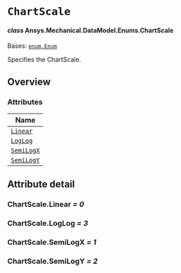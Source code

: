 # `ChartScale`

<a id="ansys.mechanical.stubs.v242.Ansys.Mechanical.DataModel.Enums.ChartScale"></a>

#### *class* Ansys.Mechanical.DataModel.Enums.ChartScale

Bases: [`enum.Enum`](https://docs.python.org/3/library/enum.html#enum.Enum)

Specifies the ChartScale.

<!-- !! processed by numpydoc !! -->

<a id="overview"></a>

## Overview

### Attributes

| Name |
| ------------------------------------------------------------------------------------------------------ |
| [`Linear`](#ChartScale.Linear) |
| [`LogLog`](#ChartScale.LogLog) |
| [`SemiLogX`](#ChartScale.SemiLogX) |
| [`SemiLogY`](#ChartScale.SemiLogY) |

<a id="attribute-detail"></a>

## Attribute detail

<a id="ChartScale.Linear"></a>

### ChartScale.Linear *= 0*

<a id="ChartScale.LogLog"></a>

### ChartScale.LogLog *= 3*

<a id="ChartScale.SemiLogX"></a>

### ChartScale.SemiLogX *= 1*

<a id="ChartScale.SemiLogY"></a>

### ChartScale.SemiLogY *= 2*


